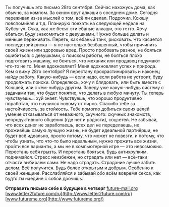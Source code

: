 Ты получишь это письмо 28го сентября. Сейчас нахожусь дома, как обычно, за компом. За окном орут алкаши в соседнем доме. Сегодня переживал из-за мыслей о том, всё ли сделал. Подрочил. Ксюшу повспоминал и т.д. Планирую поехать на следующей неделе на Хубсугул.
Сука, как же бесят эти ебаные алкаши, это гетто.
Хочу ебаться. Буду знакомиться с девушками. Нужно больше делать и меньше переживать. Переть, как ёбаный танк, рисковать. Что касается последствий риска — я не настолько безбашенный, чтобы причинить своей жизни или здоровью вред. Просто пробовать разное, не бояться ошибиться: с девушками, с поиском работы, не бояться плохо подготовить машину, не бояться, что механик или продавец подумают что-то не то.
Меня вдохновляет? Меня вдохновляет успех и природа.
Кем я вижу 28го сентября? Я перестану прокрастинировать и наконец найду работу. Какую-нибудь — если надо, если работа не устроит, буду продолжать поиски. Определюсь, хочу я блядовать, или быть вместе с Ксюшей, или с кем-нибудь другим. Заведу уже какую-нибудь систему с задачами так, что будет понятно, что делать в любую минуту.
Ты теперь чувствуешь… хуй знает. Чувствуешь, что хорошо продуктивно поработал, что научился новому от пиров.
Спасибо тебе за настойчивость, за стойкость. Тебе помогло добиться своих целей умение отказываться от неважного, скучного: скучных знакомств, непродуктивного общения (где нет и радости), соцсетей.
Не забывай, что всех денег не заработаешь, всех дел не переделаешь, не проживёшь самую лучшую жизнь, не будет идеальной партнёрши, не будет всё идеально, просто потому, что может не повезти, и потому, что чтобы узнать, что что-то было идеальным, нужно прожить все жизни, пройти все варианты, а мы не в компьютерной игре — это невозможно. Перестань себя грызть. И перестань бояться. Будь антихрупким, поднимайся. Стресс неизбежен, но страдать или нет — всё-таки отчасти выбираем сами. Не надо страдать. Страдание лучше забить делом.
Всё получится. Будь более открытым и добрым. Особенно к своей женщине. Расслабляйся и забывай обо всём вовремя секса, как будто ты наедине с собой дрочишь.
  
**Отправить письмо себе в будущее в четверг**
[future-mail.org](http://future-mail.org/)
[www.letter2future.com/ru](http://www.letter2future.com/ru)
[www.futureme.org](http://www.futureme.org/)